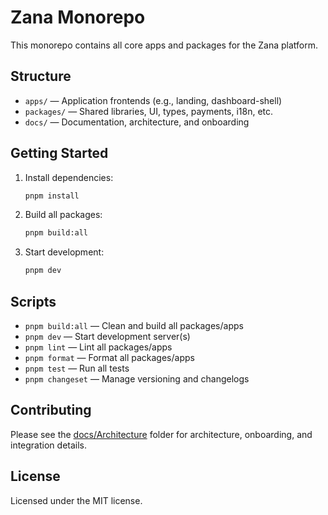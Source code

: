 
# Zana Monorepo

This monorepo contains all core apps and packages for the Zana platform.

## Structure

- `apps/` — Application frontends (e.g., landing, dashboard-shell)
- `packages/` — Shared libraries, UI, types, payments, i18n, etc.
- `docs/` — Documentation, architecture, and onboarding

## Getting Started

1. Install dependencies:
   ```sh
   pnpm install
   ```
2. Build all packages:
   ```sh
   pnpm build:all
   ```
3. Start development:
   ```sh
   pnpm dev
   ```

## Scripts

- `pnpm build:all` — Clean and build all packages/apps
- `pnpm dev` — Start development server(s)
- `pnpm lint` — Lint all packages/apps
- `pnpm format` — Format all packages/apps
- `pnpm test` — Run all tests
- `pnpm changeset` — Manage versioning and changelogs

## Contributing

Please see the [docs/Architecture](./docs/Architecture/) folder for architecture, onboarding, and integration details.

## License

Licensed under the MIT license.
